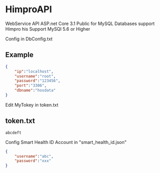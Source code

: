 # HimproAPI
WebService API ASP.net Core 3.1 Public for MySQL Databases support Himpro his
Support MySQl 5.6 or Higher

Config in DbConfig.txt

## Example
```json
{
	"ip":"localhost",
	"username":"root",
	"password":"123456",
	"port":"3306",
	"dbname":"hosdata"
}
```



Edit MyTokey in token.txt
## token.txt
```baht
abcdeft
```
Config Smart Health ID Account in "smart_health_id.json"
```json
{
	"username":"abc",
	"password":"xxx"
}
```
